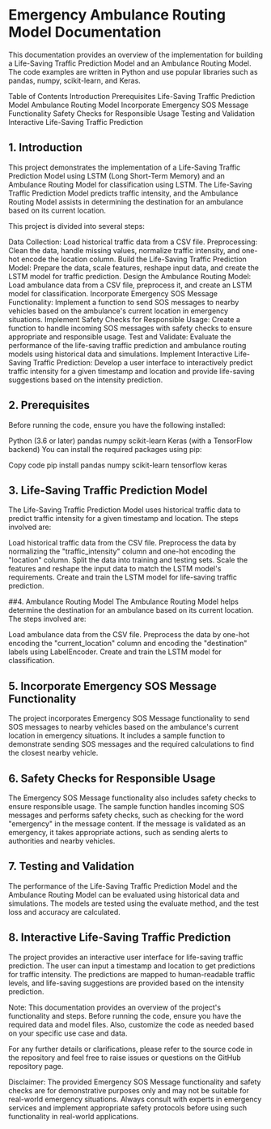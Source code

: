 
# Emergency Ambulance Routing Model Documentation
This documentation provides an overview of the implementation for building a Life-Saving Traffic Prediction Model and an Ambulance Routing Model. The code examples are written in Python and use popular libraries such as pandas, numpy, scikit-learn, and Keras.

Table of Contents
Introduction
Prerequisites
Life-Saving Traffic Prediction Model
Ambulance Routing Model
Incorporate Emergency SOS Message Functionality
Safety Checks for Responsible Usage
Testing and Validation
Interactive Life-Saving Traffic Prediction
<a name="introduction"></a>

## 1. Introduction
This project demonstrates the implementation of a Life-Saving Traffic Prediction Model using LSTM (Long Short-Term Memory) and an Ambulance Routing Model for classification using LSTM. The Life-Saving Traffic Prediction Model predicts traffic intensity, and the Ambulance Routing Model assists in determining the destination for an ambulance based on its current location.

This project is divided into several steps:

Data Collection: Load historical traffic data from a CSV file.
Preprocessing: Clean the data, handle missing values, normalize traffic intensity, and one-hot encode the location column.
Build the Life-Saving Traffic Prediction Model: Prepare the data, scale features, reshape input data, and create the LSTM model for traffic prediction.
Design the Ambulance Routing Model: Load ambulance data from a CSV file, preprocess it, and create an LSTM model for classification.
Incorporate Emergency SOS Message Functionality: Implement a function to send SOS messages to nearby vehicles based on the ambulance's current location in emergency situations.
Implement Safety Checks for Responsible Usage: Create a function to handle incoming SOS messages with safety checks to ensure appropriate and responsible usage.
Test and Validate: Evaluate the performance of the life-saving traffic prediction and ambulance routing models using historical data and simulations.
Implement Interactive Life-Saving Traffic Prediction: Develop a user interface to interactively predict traffic intensity for a given timestamp and location and provide life-saving suggestions based on the intensity prediction.
<a name="prerequisites"></a>

## 2. Prerequisites
Before running the code, ensure you have the following installed:

Python (3.6 or later)
pandas
numpy
scikit-learn
Keras (with a TensorFlow backend)
You can install the required packages using pip:

Copy code
pip install pandas numpy scikit-learn tensorflow keras
<a name="life-saving-traffic-prediction-model"></a>

## 3. Life-Saving Traffic Prediction Model
The Life-Saving Traffic Prediction Model uses historical traffic data to predict traffic intensity for a given timestamp and location. The steps involved are:

Load historical traffic data from the CSV file.
Preprocess the data by normalizing the "traffic_intensity" column and one-hot encoding the "location" column.
Split the data into training and testing sets.
Scale the features and reshape the input data to match the LSTM model's requirements.
Create and train the LSTM model for life-saving traffic prediction.
<a name="ambulance-routing-model"></a>

##4. Ambulance Routing Model
The Ambulance Routing Model helps determine the destination for an ambulance based on its current location. The steps involved are:

Load ambulance data from the CSV file.
Preprocess the data by one-hot encoding the "current_location" column and encoding the "destination" labels using LabelEncoder.
Create and train the LSTM model for classification.
<a name="incorporate-emergency-sos-message-functionality"></a>

## 5. Incorporate Emergency SOS Message Functionality
The project incorporates Emergency SOS Message functionality to send SOS messages to nearby vehicles based on the ambulance's current location in emergency situations. It includes a sample function to demonstrate sending SOS messages and the required calculations to find the closest nearby vehicle.

<a name="safety-checks-for-responsible-usage"></a>

## 6. Safety Checks for Responsible Usage
The Emergency SOS Message functionality also includes safety checks to ensure responsible usage. The sample function handles incoming SOS messages and performs safety checks, such as checking for the word "emergency" in the message content. If the message is validated as an emergency, it takes appropriate actions, such as sending alerts to authorities and nearby vehicles.

<a name="testing-and-validation"></a>

## 7. Testing and Validation
The performance of the Life-Saving Traffic Prediction Model and the Ambulance Routing Model can be evaluated using historical data and simulations. The models are tested using the evaluate method, and the test loss and accuracy are calculated.

<a name="interactive-life-saving-traffic-prediction"></a>

## 8. Interactive Life-Saving Traffic Prediction
The project provides an interactive user interface for life-saving traffic prediction. The user can input a timestamp and location to get predictions for traffic intensity. The predictions are mapped to human-readable traffic levels, and life-saving suggestions are provided based on the intensity prediction.

Note: This documentation provides an overview of the project's functionality and steps. Before running the code, ensure you have the required data and model files. Also, customize the code as needed based on your specific use case and data.

For any further details or clarifications, please refer to the source code in the repository and feel free to raise issues or questions on the GitHub repository page.

Disclaimer: The provided Emergency SOS Message functionality and safety checks are for demonstrative purposes only and may not be suitable for real-world emergency situations. Always consult with experts in emergency services and implement appropriate safety protocols before using such functionality in real-world applications.
